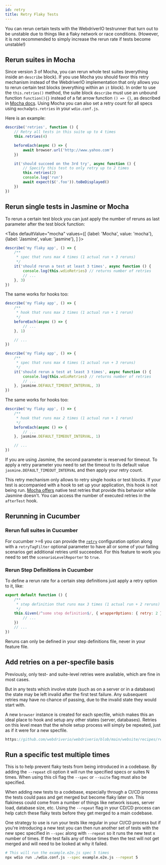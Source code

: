 ```yaml
---
id: retry
title: Retry Flaky Tests
---
```


You can rerun certain tests with the WebdriverIO testrunner that turn out to be unstable due to things like a flaky network or race conditions. (However, it is not recommended to simply increase the rerun rate if tests become unstable!)

## Rerun suites in Mocha

Since version 3 of Mocha, you can rerun whole test suites (everything inside an `describe` block). If you use Mocha you should favor this retry mechanism instead of the WebdriverIO implementation that only allows you to rerun certain test blocks (everything within an `it` block). In order to use the `this.retries()` method, the suite block `describe` must use an unbound function `function(){}` instead of a fat arrow function `() => {}`, as described in [Mocha docs](https://mochajs.org/#arrow-functions). Using Mocha you can also set a retry count for all specs using `mochaOpts.retries` in your `wdio.conf.js`.

Here is an example:

```js
describe('retries', function () {
    // Retry all tests in this suite up to 4 times
    this.retries(4)

    beforeEach(async () => {
        await browser.url('http://www.yahoo.com')
    })

    it('should succeed on the 3rd try', async function () {
        // Specify this test to only retry up to 2 times
        this.retries(2)
        console.log('run')
        await expect($('.foo')).toBeDisplayed()
    })
})
```

## Rerun single tests in Jasmine or Mocha

To rerun a certain test block you can just apply the number of reruns as last parameter after the test block function:

<Tabs
  defaultValue="mocha"
  values={[
    {label: 'Mocha', value: 'mocha'},
    {label: 'Jasmine', value: 'jasmine'},
  ]
}>
<TabItem value="mocha">

```js
describe('my flaky app', () => {
    /**
     * spec that runs max 4 times (1 actual run + 3 reruns)
     */
    it('should rerun a test at least 3 times', async function () {
        console.log(this.wdioRetries) // returns number of retries
        // ...
    }, 3)
})
```

The same works for hooks too:

```js
describe('my flaky app', () => {
    /**
     * hook that runs max 2 times (1 actual run + 1 rerun)
     */
    beforeEach(async () => {
        // ...
    }, 1)

    // ...
})
```

</TabItem>
<TabItem value="jasmine">

```js
describe('my flaky app', () => {
    /**
     * spec that runs max 4 times (1 actual run + 3 reruns)
     */
    it('should rerun a test at least 3 times', async function () {
        console.log(this.wdioRetries) // returns number of retries
        // ...
    }, jasmine.DEFAULT_TIMEOUT_INTERVAL, 3)
})
```

The same works for hooks too:

```js
describe('my flaky app', () => {
    /**
     * hook that runs max 2 times (1 actual run + 1 rerun)
     */
    beforeEach(async () => {
        // ...
    }, jasmine.DEFAULT_TIMEOUT_INTERVAL, 1)

    // ...
})
```

If you are using Jasmine, the second parameter is reserved for timeout. To apply a retry parameter you need to set the timeout to its default value `jasmine.DEFAULT_TIMEOUT_INTERVAL` and then apply your retry count.

</TabItem>
</Tabs>

This retry mechanism only allows to retry single hooks or test blocks. If your test is accompanied with a hook to set up your application, this hook is not being run. [Mocha offers](https://mochajs.org/#retry-tests) native test retries that provide this behavior while Jasmine doesn't. You can access the number of executed retries in the `afterTest` hook.

## Rerunning in Cucumber

### Rerun full suites in Cucumber

For cucumber >=6 you can provide the [`retry`](https://github.com/cucumber/cucumber-js/blob/master/docs/cli.md#retry-failing-tests) configuration option along with a `retryTagFilter` optional parameter to have all or some of your failing scenarios get additional retries until succeeded. For this feature to work you need to set the `scenarioLevelReporter` to `true`.

### Rerun Step Definitions in Cucumber

To define a rerun rate for a certain step definitions just apply a retry option to it, like:

```js
export default function () {
    /**
     * step definition that runs max 3 times (1 actual run + 2 reruns)
     */
    this.Given(/^some step definition$/, { wrapperOptions: { retry: 2 } }, async () => {
        // ...
    })
    // ...
})
```

Reruns can only be defined in your step definitions file, never in your feature file.

## Add retries on a per-specfile basis

Previously, only test- and suite-level retries were available, which are fine in most cases.

But in any tests which involve state (such as on a server or in a database) the state may be left invalid after the first test failure. Any subsequent retries may have no chance of passing, due to the invalid state they would start with.

A new `browser` instance is created for each specfile, which makes this an ideal place to hook and setup any other states (server, databases). Retries on this level mean that the whole setup process will simply be repeated, just as if it were for a new specfile.

```ts title="wdio.conf.ts" reference useHTTPS
https://github.com/webdriverio/webdriverio/blob/main/website/recipes/retry-per-spec.js
```

## Run a specific test multiple times

This is to help prevent flaky tests from being introduced in a codebase. By adding the `--repeat` cli option it will run the specified specs or suites N times. When using this cli flag the `--spec` or `--suite` flag must also be specified.

When adding new tests to a codebase, especially through a CI/CD process the tests could pass and get merged but become flaky later on. This flakiness could come from a number of things like network issues, server load, database size, etc. Using the `--repeat` flag in your CD/CD process can help catch these flaky tests before they get merged to a main codebase.

One strategy to use is run your tests like regular in your CI/CD process but if you're introducing a new test you can then run another set of tests with the new spec specified in `--spec` along with `--repeat` so it runs the new test x number of times. If the test fails any of those times then the test will not get merged and will need to be looked at why it failed.

```sh
# This will run the example.e2e.js spec 5 times
npx wdio run ./wdio.conf.js --spec example.e2e.js --repeat 5
```
